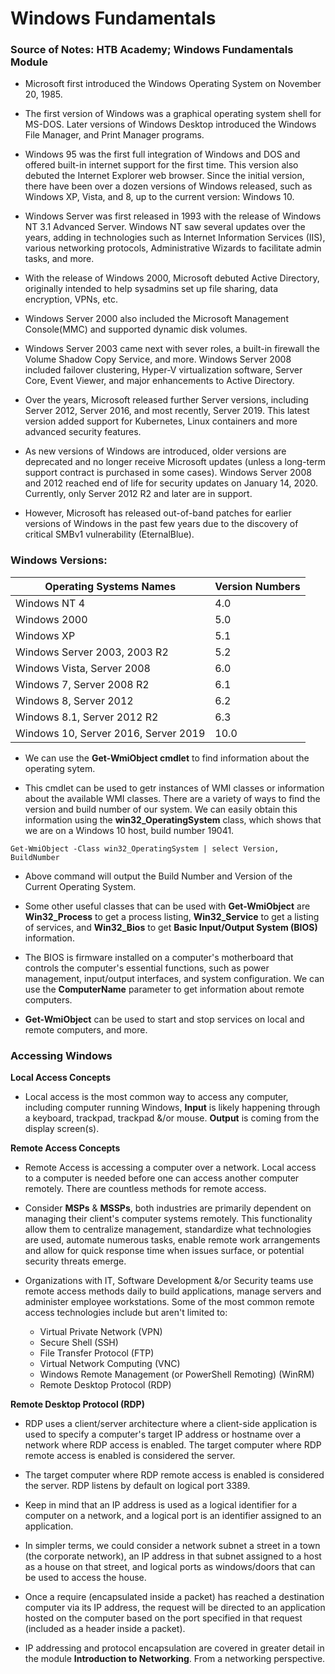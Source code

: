 # Windows Fundamentals

### Source of Notes: HTB Academy; Windows Fundamentals Module

- Microsoft first introduced the Windows Operating System on November 20, 1985.

- The first version of Windows was a graphical operating system shell for MS-DOS. Later versions of Windows Desktop introduced the Windows File Manager, and Print Manager programs.

- Windows 95 was the first full integration of Windows and DOS and offered built-in internet support for the first time. This version also debuted the Internet Explorer web browser. Since the initial version, there have been over a dozen versions of Windows released, such as Windows XP, Vista, and 8, up to the current version: Windows 10.

- Windows Server was first released in 1993 with the release of Windows NT 3.1 Advanced Server. Windows NT saw several updates over the years, adding in technologies such as Internet Information Services (IIS), various networking protocols, Administrative Wizards to facilitate admin tasks, and more.

- With the release of Windows 2000, Microsoft debuted Active Directory, originally intended to help sysadmins set up file sharing, data encryption, VPNs, etc.

- Windows Server 2000 also included the Microsoft Management Console(MMC) and supported dynamic disk volumes.

- Windows Server 2003 came next with sever roles, a built-in firewall the Volume Shadow Copy Service, and more. Windows Server 2008 included failover clustering, Hyper-V virtualization software, Server Core, Event Viewer, and major enhancements to Active Directory.

- Over the years, Microsoft released further Server versions, including Server 2012, Server 2016, and most recently, Server 2019. This latest version added support for Kubernetes, Linux containers and more advanced security features.

- As new versions of Windows are introduced, older versions are deprecated and no longer receive Microsoft updates (unless a long-term support contract is purchased in some cases). Windows Server 2008 and 2012 reached end of life for security updates on January 14, 2020. Currently, only Server 2012 R2 and later are in support.

- However, Microsoft has released out-of-band patches for earlier versions of Windows in the past few years due to the discovery of critical SMBv1 vulnerability (EternalBlue).

### Windows Versions:

| **Operating Systems Names** | **Version Numbers** |
|-----------------------------|---------------------|
| Windows NT 4 | 4.0 |
| Windows 2000 | 5.0 |
| Windows XP | 5.1 |
| Windows Server 2003, 2003 R2 | 5.2 |
| Windows Vista, Server 2008 | 6.0 |
| Windows 7, Server 2008 R2 | 6.1 |
| Windows 8, Server 2012 | 6.2 |
| Windows 8.1, Server 2012 R2 | 6.3 |
| Windows 10, Server 2016, Server 2019 | 10.0 |

- We can use the **Get-WmiObject cmdlet** to find information about the operating sytem.

- This cmdlet can be used to getr instances of WMI classes or information about the available WMI classes. There are a variety of ways to find the version and build number of our system. We can easily obtain this information using the **win32_OperatingSystem** class, which shows that we are on a Windows 10 host, build number 19041.

```
Get-WmiObject -Class win32_OperatingSystem | select Version, BuildNumber
```

- Above command will output the Build Number and Version of the Current Operating System.

- Some other useful classes that can be used with **Get-WmiObject** are **Win32_Process** to get a process listing, **Win32_Service** to get a listing of services, and **Win32_Bios** to get **Basic Input/Output System (BIOS)** information.

- The BIOS is firmware installed on a computer's motherboard that controls the computer's essential functions, such as power management, input/output interfaces, and system configuration. We can use the **ComputerName** parameter to get information about remote computers.

- **Get-WmiObject** can be used to start and stop services on local and remote computers, and more.

### Accessing Windows

**Local Access Concepts**

- Local access is the most common way to access any computer, including computer running Windows, **Input** is likely happening through a keyboard, trackpad, trackpad &/or mouse. **Output** is coming from the display screen(s).

**Remote Access Concepts**

- Remote Access is accessing a computer over a network. Local access to a computer is needed before one can access another computer remotely. There are countless methods for remote access.

- Consider **MSPs** & **MSSPs**, both industries are primarily dependent on managing their client's computer systems remotely. This functionality allow them to centralize management, standardize what technologies are used, automate numerous tasks, enable remote work arrangements and allow for quick response time when issues surface, or potential security threats emerge.

- Organizations with IT, Software Development &/or Security teams use remote access methods daily to build applications, manage servers and administer employee workstations. Some of the most common remote access technologies include but aren't limited to:

    - Virtual Private Network (VPN)
    - Secure Shell (SSH)
    - File Transfer Protocol (FTP)
    - Virtual Network Computing (VNC)
    - Windows Remote Management (or PowerShell Remoting) (WinRM)
    - Remote Desktop Protocol (RDP)

**Remote Desktop Protocol (RDP)**

- RDP uses a client/server architecture where a client-side application is used to specify a computer's target IP address or hostname over a network where RDP access is enabled. The target computer where RDP remote access is enabled is considered the server.

- The target computer where RDP remote access is enabled is considered the server. RDP listens by default on logical port 3389.

- Keep in mind that an IP address is used as a logical identifier for a computer on a network, and a logical port is an identifier assigned to an application.

- In simpler terms, we could consider a network subnet a street in a town (the corporate network), an IP address in that subnet assigned to a host as a house on that street, and logical ports as windows/doors that can be used to access the house.

- Once a require (encapsulated inside a packet) has reached a destination computer via its IP address, the request will be directed to an application hosted on the computer based on the port specified in that request (included as a header inside a packet).

- IP addressing and protocol encapsulation are covered in greater detail in the module **Introduction to Networking**. From a networking perspective.
